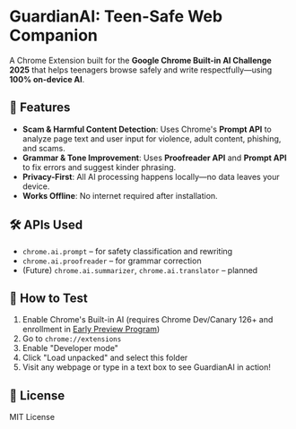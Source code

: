# GuardianAI: Teen-Safe Web Companion

A Chrome Extension built for the **Google Chrome Built-in AI Challenge 2025** that helps teenagers browse safely and write respectfully—using **100% on-device AI**.

## 🌟 Features

- **Scam & Harmful Content Detection**: Uses Chrome's **Prompt API** to analyze page text and user input for violence, adult content, phishing, and scams.
- **Grammar & Tone Improvement**: Uses **Proofreader API** and **Prompt API** to fix errors and suggest kinder phrasing.
- **Privacy-First**: All AI processing happens locally—no data leaves your device.
- **Works Offline**: No internet required after installation.

## 🛠️ APIs Used

- `chrome.ai.prompt` – for safety classification and rewriting
- `chrome.ai.proofreader` – for grammar correction
- (Future) `chrome.ai.summarizer`, `chrome.ai.translator` – planned

## 🚀 How to Test

1. Enable Chrome's Built-in AI (requires Chrome Dev/Canary 126+ and enrollment in [Early Preview Program](https://developer.chrome.com/docs/ai/))
2. Go to `chrome://extensions`
3. Enable "Developer mode"
4. Click "Load unpacked" and select this folder
5. Visit any webpage or type in a text box to see GuardianAI in action!

## 📄 License

MIT License